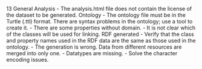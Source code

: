 13
    General
    Analysis
        - The analysis.html file does not contain the license of the dataset to be generated.
    Ontology
        - The ontology file must be in the Turtle (.ttl) format. There are syntax problems in the ontology; use a tool to create it.
        - There are some properties without domain.
        - It is not clear which of the classes will be used for linking.
    RDF generated
        - Verify that the class and property names used in the RDF data are the same as those used in the ontology.
        - The generation is wrong. Data from different resources are merged into only one.
        - Datatypes are missing.
        - Solve the character encoding issues.
